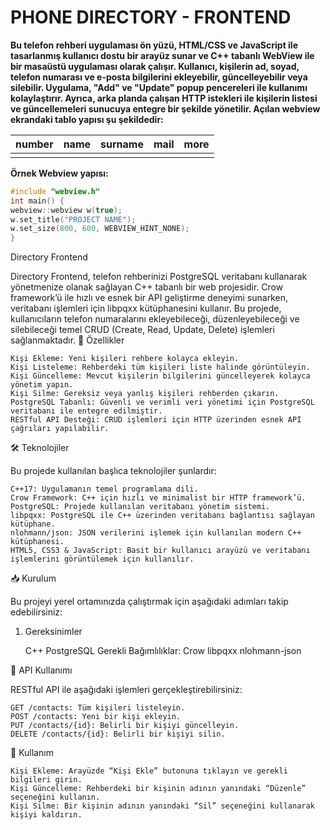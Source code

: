 # PHONE DIRECTORY - FRONTEND

**Bu telefon rehberi uygulaması ön yüzü, HTML/CSS ve JavaScript ile tasarlanmış kullanıcı dostu bir arayüz sunar ve C++ tabanlı WebView ile bir masaüstü uygulaması olarak çalışır. Kullanıcı, kişilerin ad, soyad, telefon numarası ve e-posta bilgilerini ekleyebilir, güncelleyebilir veya silebilir. Uygulama, "Add" ve "Update" popup pencereleri ile kullanımı kolaylaştırır. Ayrıca, arka planda çalışan HTTP istekleri ile kişilerin listesi ve güncellemeleri sunucuya entegre bir şekilde yönetilir. Açılan webview ekrandaki tablo yapısı şu şekildedir:**

|number|  name | surname | mail | more
|--|--|--|--|--|
|  |  |

**Örnek Webview yapısı:**

```c++
#include "webview.h" 
int main() { 
webview::webview w(true); 
w.set_title("PROJECT NAME"); 
w.set_size(800, 600, WEBVIEW_HINT_NONE); 
}
```





Directory Frontend

Directory Frontend, telefon rehberinizi PostgreSQL veritabanı kullanarak yönetmenize olanak sağlayan C++ tabanlı bir web projesidir. Crow framework’ü ile hızlı ve esnek bir API geliştirme deneyimi sunarken, veritabanı işlemleri için libpqxx kütüphanesini kullanır. Bu projede, kullanıcıların telefon numaralarını ekleyebileceği, düzenleyebileceği ve silebileceği temel CRUD (Create, Read, Update, Delete) işlemleri sağlanmaktadır.
📌 Özellikler

    Kişi Ekleme: Yeni kişileri rehbere kolayca ekleyin.
    Kişi Listeleme: Rehberdeki tüm kişileri liste halinde görüntüleyin.
    Kişi Güncelleme: Mevcut kişilerin bilgilerini güncelleyerek kolayca yönetim yapın.
    Kişi Silme: Gereksiz veya yanlış kişileri rehberden çıkarın.
    PostgreSQL Tabanlı: Güvenli ve verimli veri yönetimi için PostgreSQL veritabanı ile entegre edilmiştir.
    RESTful API Desteği: CRUD işlemleri için HTTP üzerinden esnek API çağrıları yapılabilir.

🛠 Teknolojiler

Bu projede kullanılan başlıca teknolojiler şunlardır:

    C++17: Uygulamanın temel programlama dili.
    Crow Framework: C++ için hızlı ve minimalist bir HTTP framework’ü.
    PostgreSQL: Projede kullanılan veritabanı yönetim sistemi.
    libpqxx: PostgreSQL ile C++ üzerinden veritabanı bağlantısı sağlayan kütüphane.
    nlohmann/json: JSON verilerini işlemek için kullanılan modern C++ kütüphanesi.
    HTML5, CSS3 & JavaScript: Basit bir kullanıcı arayüzü ve veritabanı işlemlerini görüntülemek için kullanılır.

📥 Kurulum

Bu projeyi yerel ortamınızda çalıştırmak için aşağıdaki adımları takip edebilirsiniz:
1. Gereksinimler

    C++
    PostgreSQL
    Gerekli Bağımlılıklar:
        Crow
        libpqxx
        nlohmann-json

🚀 API Kullanımı

RESTful API ile aşağıdaki işlemleri gerçekleştirebilirsiniz:

    GET /contacts: Tüm kişileri listeleyin.
    POST /contacts: Yeni bir kişi ekleyin.
    PUT /contacts/{id}: Belirli bir kişiyi güncelleyin.
    DELETE /contacts/{id}: Belirli bir kişiyi silin.

🚀 Kullanım

    Kişi Ekleme: Arayüzde “Kişi Ekle” butonuna tıklayın ve gerekli bilgileri girin.
    Kişi Güncelleme: Rehberdeki bir kişinin adının yanındaki “Düzenle” seçeneğini kullanın.
    Kişi Silme: Bir kişinin adının yanındaki “Sil” seçeneğini kullanarak kişiyi kaldırın.

